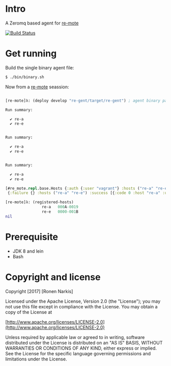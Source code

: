 # Intro

A Zeromq based agent for [re-mote](https://github.com/re-ops/re-mote)

[![Build Status](https://travis-ci.org/re-ops/re-gent.png)](https://travis-ci.org/re-ops/re-gent)


# Get running

Build the single binary agent file:

```bash
$ ./bin/binary.sh
```

Now from a [re-mote](https://github.com/re-ops/re-mote) seassion:

```clojure

[re-mote]λ: (deploy develop "re-gent/target/re-gent") ; agent binary path

Run summary:

  ✔ re-a
  ✔ re-e


Run summary:

  ✔ re-a
  ✔ re-e


Run summary:

  ✔ re-a
  ✔ re-e

[#re_mote.repl.base.Hosts {:auth {:user "vagrant"} :hosts ("re-a" "re-e")}
 {:failure {} :hosts ("re-a" "re-e") :success [{:code 0 :host "re-a" :uuid "d2687d896054430ea84df44ae54d5b92"} {:code 0 :host "re-e" :uuid "d52e9260043c4eb787526eaebba16c11"}]}]

[re-mote]λ: (registered-hosts)
                re-a   000A-0019
                re-e   0000-001B
nil

```

# Prerequisite

* JDK 8 and lein
* Bash

# Copyright and license

Copyright [2017] [Ronen Narkis]

Licensed under the Apache License, Version 2.0 (the "License");
you may not use this file except in compliance with the License.
You may obtain a copy of the License at

  [http://www.apache.org/licenses/LICENSE-2.0](http://www.apache.org/licenses/LICENSE-2.0)

Unless required by applicable law or agreed to in writing, software
distributed under the License is distributed on an "AS IS" BASIS,
WITHOUT WARRANTIES OR CONDITIONS OF ANY KIND, either express or implied.
See the License for the specific language governing permissions and
limitations under the License.
